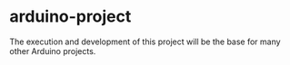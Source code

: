 arduino-project
===============

The execution and development of this project will be the base for many other Arduino projects.